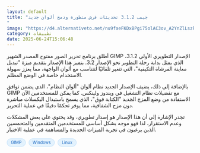 ```yaml
---
layout: default
title: "جيمب 3.1.2 تحديثات فرش متطورة ودمج ألوان جديد
"
image: "https://d4.alternativeto.net/nu9faeFKDxBPgi75olAC3ov_A2YnZlLszkGcHM2QfHA/rs:fill:1520:760:0/g:ce:0:0/YWJzOi8vZGlzdC9jb250ZW50LzE3NTA3NzczOTQyNzkucG5n.png"
category: تطبيقات
date: 2025-06-24T15:06:48
---
```


أطلق برنامج تحرير الصور مفتوح المصدر الشهير GIMP الإصدار التطويري الأولي 3.1.2، الذي يمثل بداية رحلة التطوير نحو الإصدار 3.2. يتميز هذا الإصدار بتقديم ميزة "تبديل معاينة الفرشاة التكيفية"، التي تتغير تلقائيًا لتتناسب مع ألوان الواجهة، مما يعزز سهولة الاستخدام خاصة في الوضع المظلم.

بالإضافة إلى ذلك، يضيف الإصدار الجديد نظام ألوان "ألوان النظام"، الذي يضمن توافق GIMP مع تفضيلات نظام التشغيل في ويندوز ولينكس. كما يمكن للمستخدمين الآن الاستفادة من وضع المزج الجديد "الكتابة فوق"، الذي يسمح باستبدال البكسلات مباشرة دون مزج الشفافية، مما يوفر تحكمًا دقيقًا في عملية التحرير.

تجدر الإشارة إلى أن هذا الإصدار هو إصدار تطويري، وقد يحتوي على بعض المشكلات وعدم الاستقرار، لذا فهو موجه بشكل أساسي للمستخدمين المتقدمين والمتحمسين الذين يرغبون في تجربة الميزات الجديدة والمساهمة في عملية الاختبار.

<div style="margin-top:2px; margin-bottom:2px;"><a href="https://bidjadraft.github.io/?query=GIMP" style="background:#e3f2fd; color:#1565c0; font-size:80%; border-radius:12px; padding:3px 10px; margin:2px 4px 2px 0; display:inline-block; border:1px solid #bbdefb; text-decoration:none;">GIMP</a> <a href="https://bidjadraft.github.io/?query=Windows" style="background:#e3f2fd; color:#1565c0; font-size:80%; border-radius:12px; padding:3px 10px; margin:2px 4px 2px 0; display:inline-block; border:1px solid #bbdefb; text-decoration:none;">Windows</a> <a href="https://bidjadraft.github.io/?query=Linux" style="background:#e3f2fd; color:#1565c0; font-size:80%; border-radius:12px; padding:3px 10px; margin:2px 4px 2px 0; display:inline-block; border:1px solid #bbdefb; text-decoration:none;">Linux</a></div><br><br>

